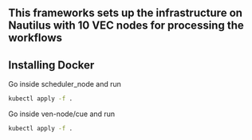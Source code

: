 ## This frameworks sets up the infrastructure on Nautilus with 10 VEC nodes for processing the workflows 

## Installing Docker
Go inside scheduler_node and run 
```sh
kubectl apply -f .
```

Go inside ven-node/cue and run 
```sh
kubectl apply -f .
```
